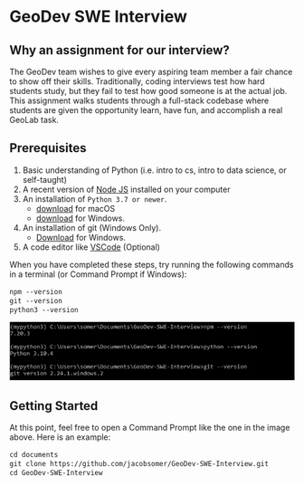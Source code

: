 # GeoDev SWE Interview

## Why an assignment for our interview?

The GeoDev team wishes to give every aspiring team member a fair chance to show off their skills. Traditionally, coding interviews test how hard students study, but they fail to test how good someone is at the actual job. This assignment walks students through a full-stack codebase where students are given the opportunity learn, have fun, and accomplish a real GeoLab task.

## Prerequisites

1. Basic understanding of Python (i.e. intro to cs, intro to data science, or self-taught)
2. A recent version of [Node JS](https://nodejs.org/en/) installed on your computer
3. An installation of `Python 3.7 or newer`.
    - [download](https://www.python.org/ftp/python/3.10.4/python-3.10.4-macos11.pkg) for macOS
    - [download](https://www.python.org/ftp/python/3.10.4/python-3.10.4-amd64.exe) for Windows.
4. An installation of git (Windows Only).
    - [Download](https://github.com/git-for-windows/git/releases/download/v2.35.1.windows.2/Git-2.35.1.2-64-bit.exe) for Windows.
5. A code editor like [VSCode](https://code.visualstudio.com/) (Optional)

When you have completed these steps, try running the following commands in a terminal (or Command Prompt if Windows):

```
npm --version
git --version
python3 --version
```

![](https://github.com/jacobsomer/GeoDev-SWE-Interview/blob/master/images/Image.png)

## Getting Started

At this point, feel free to open a Command Prompt like the one in the image above. Here is an example:

```
cd documents
git clone https://github.com/jacobsomer/GeoDev-SWE-Interview.git
cd GeoDev-SWE-Interview
```
